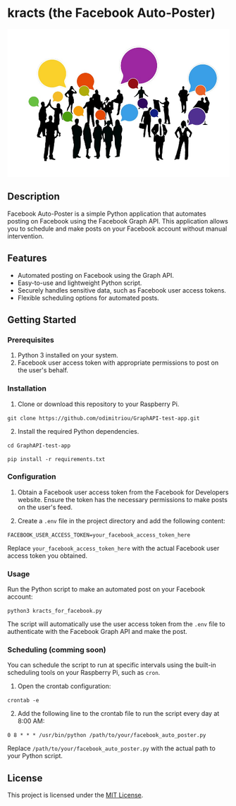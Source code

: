 # kracts (the Facebook Auto-Poster)

![image](/Assets/feedback-2990424_960_720.jpg)

## Description

Facebook Auto-Poster is a simple Python application that automates posting on Facebook using the Facebook Graph API. This application allows you to schedule and make posts on your Facebook account without manual intervention.

## Features

- Automated posting on Facebook using the Graph API.
- Easy-to-use and lightweight Python script.
- Securely handles sensitive data, such as Facebook user access tokens.
- Flexible scheduling options for automated posts.

## Getting Started

### Prerequisites

1. Python 3 installed on your system.
2. Facebook user access token with appropriate permissions to post on the user's behalf.

### Installation

1. Clone or download this repository to your Raspberry Pi.

`git clone https://github.com/odimitriou/GraphAPI-test-app.git`

2. Install the required Python dependencies.

`cd GraphAPI-test-app`

`pip install -r requirements.txt`

### Configuration

1. Obtain a Facebook user access token from the Facebook for Developers website. Ensure the token has the necessary permissions to make posts on the user's feed.

2. Create a `.env` file in the project directory and add the following content:

`FACEBOOK_USER_ACCESS_TOKEN=your_facebook_access_token_here`

Replace `your_facebook_access_token_here` with the actual Facebook user access token you obtained.

### Usage

Run the Python script to make an automated post on your Facebook account:

`python3 kracts_for_facebook.py`

The script will automatically use the user access token from the `.env` file to authenticate with the Facebook Graph API and make the post.

### Scheduling (comming soon)

You can schedule the script to run at specific intervals using the built-in scheduling tools on your Raspberry Pi, such as `cron`.

1. Open the crontab configuration:

`crontab -e`

2. Add the following line to the crontab file to run the script every day at 8:00 AM:

`0 8 * * * /usr/bin/python /path/to/your/facebook_auto_poster.py`

Replace `/path/to/your/facebook_auto_poster.py` with the actual path to your Python script.

## License

This project is licensed under the [MIT License](LICENSE).






